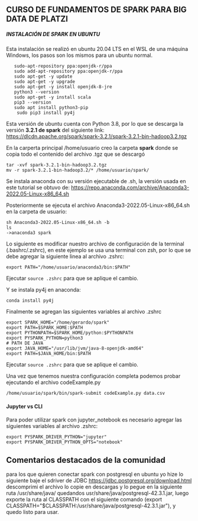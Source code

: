 ## CURSO DE FUNDAMENTOS DE SPARK PARA BIG DATA DE PLATZI

##### INSTALACIÓN DE SPARK EN UBUNTU

Esta instalación se realizó en ubuntu 20.04 LTS en el WSL de una máquina Windows, los pasos son los mismos para un ubuntu normal.

       sudo-apt-repository ppa:openjdk-r/ppa
	   sudo add-apt-repository ppa:openjdk-r/ppa
       sudo apt-get -y update
       sudo apt-get -y upgrade
       sudo apt-get -y install openjdk-8-jre
       python3 --version
       sudo apt-get -y install scala
       pip3 --version
       sudo apt install python3-pip
	    sudo pip3 install py4j

Esta versión de ubuntu cuenta con Python 3.8, por lo que se descarga la versión **3.2.1 de spark** del siguiente link: https://dlcdn.apache.org/spark/spark-3.2.1/spark-3.2.1-bin-hadoop3.2.tgz

En la carperta principal /home/usuario creo la carpeta **spark** donde se copia todo el contenido del archivo .tgz que se descargó

    tar -xvf spark-3.2.1-bin-hadoop3.2.tgz
	mv -r spark-3.2.1-bin-hadoop3.2/* /home/usuario/spark/

Se instala anaconda con su versión ejecutable de .sh, la versión usada en este tutorial se obtuvo de: https://repo.anaconda.com/archive/Anaconda3-2022.05-Linux-x86_64.sh

Posteriormente se ejecuta el archivo Anaconda3-2022.05-Linux-x86_64.sh en la carpeta de usuario:

    sh Anaconda3-2022.05-Linux-x86_64.sh -b
	ls
	->anaconda3 spark
 
 Lo siguiente es modificar nuestro archivo de configuración de la terminal (.bashrc/.zshrc), en este ejemplo se usa una terminal con zsh, por lo que se debe agregar la siguiente linea al archivo .zshrc:

`export PATH="/home/usuario/anaconda3/bin:$PATH"`

Ejecutar `source .zshrc` para que se aplique el cambio.

Y se instala py4j en anaconda:

`conda install py4j `

Finalmente se agregan las siguientes variables al archivo .zshrc

    export SPARK_HOME="/home/gerardo/spark"
	export PATH=$SPARK_HOME:$PATH
	export PYTHONPATH=$SPARK_HOME/python:$PYTHONPATH
	export PYSPARK_PYTHON=python3
	# PATH DE JAVA
	export JAVA_HOME="/usr/lib/jvm/java-8-openjdk-amd64"
	export PATH=$JAVA_HOME/bin:$PATH

Ejecutar `source .zshrc` para que se aplique el cambio.

Una vez que tenemos nuestra configuración completa podemos probar ejecutando el archivo codeExample.py

`/home/usuario/spark/bin/spark-submit codeExample.py data.csv `

#### Jupyter vs CLI

Para poder utilizar spark con jupyter_notebook es necesario agregar las siguientes variables al archivo .zshrc:

    export PYSPARK_DRIVER_PYTHON="jupyter"
    export PYSPARK_DRIVER_PYTHON_OPTS="notebook"

## Comentarios destacados de la comunidad
para los que quieren conectar spark con postgresql en ubuntu yo hize lo siguiente baje el sdriver de JDBC https://jdbc.postgresql.org/download.html
descomprimi el archivo lo copie en descargas y lo pegue en la siguiente ruta /usr/share/java/ quedandos
usr/share/java/postgresql-42.3.1.jar, luego exporte la ruta al CLASSPATH con el siguiente comando (export CLASSPATH="$CLASSPATH:/usr/share/java/postgresql-42.3.1.jar"), y quedo listo para usar.
